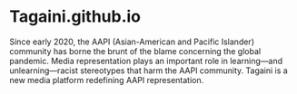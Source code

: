 # Tagaini.github.io
Since early 2020, the AAPI (Asian-American and Pacific Islander) community has borne the brunt of the blame concerning the global pandemic. Media representation plays an important role in learning—and unlearning—racist stereotypes that harm the AAPI community. Tagaini is a new media platform redefining AAPI representation.
